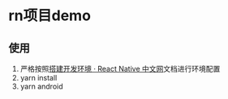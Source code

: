 # rn项目demo
## 使用
1. 严格按照[搭建开发环境 · React Native 中文网](https://reactnative.cn/docs/environment-setup)文档进行环境配置
2. yarn install
3. yarn android